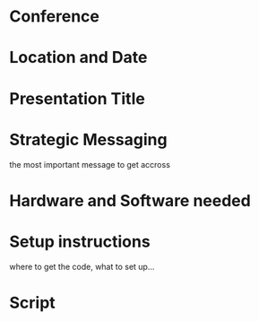 # Conference

# Location and Date

# Presentation Title

# Strategic Messaging

the most important message to get accross

# Hardware and Software needed

# Setup instructions

where to get the code, what to set up... 

# Script

